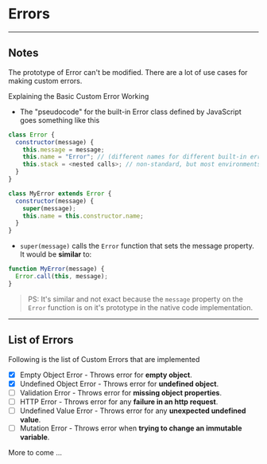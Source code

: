 # Errors

---

## Notes

The prototype of Error can't be modified. There are a lot of use cases for making custom
errors.

Explaining the Basic Custom Error Working

- The "pseudocode" for the built-in Error class defined by JavaScript goes something like this

```javascript
class Error {
  constructor(message) {
    this.message = message;
    this.name = "Error"; // (different names for different built-in error classes)
    this.stack = <nested calls>; // non-standard, but most environments support it
  }
}
```

```javascript
class MyError extends Error {
  constructor(message) {
    super(message);
    this.name = this.constructor.name;
  }
}
```

- `super(message)` calls the `Error` function that sets the message property.
  It would be **similar** to:

```javascript
function MyError(message) {
  Error.call(this, message);
}
```

> PS: It's similar and not exact because the `message` property on the `Error` function is on it's prototype in the native code implementation.

---

## List of Errors

Following is the list of Custom Errors that are implemented

- [x] Empty Object Error - Throws error for **empty object**.
- [x] Undefined Object Error - Throws error for **undefined object**.
- [ ] Validation Error - Throws error for **missing object properties**.
- [ ] HTTP Error - Throws error for any **failure in an http request**.
- [ ] Undefined Value Error - Throws error for any **unexpected undefined value**.
- [ ] Mutation Error - Throws error when **trying to change an immutable variable**.

More to come ...
